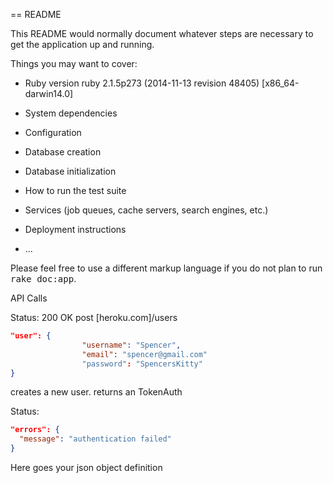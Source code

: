 == README

This README would normally document whatever steps are necessary to get the
application up and running.

Things you may want to cover:

* Ruby version
ruby 2.1.5p273 (2014-11-13 revision 48405) [x86_64-darwin14.0]
* System dependencies

* Configuration

* Database creation

* Database initialization

* How to run the test suite

* Services (job queues, cache servers, search engines, etc.)

* Deployment instructions

* ...


Please feel free to use a different markup language if you do not plan to run
<tt>rake doc:app</tt>.

API Calls

Status: 200 OK
post [heroku.com]/users

```json
"user": { 
				"username": "Spencer", 
				"email": "spencer@gmail.com" 
				"password": "SpencersKitty"
}
```

creates a new user. returns an TokenAuth

Status: 

```json
"errors": {
  "message": "authentication failed"
}
```

Here goes your json object definition

